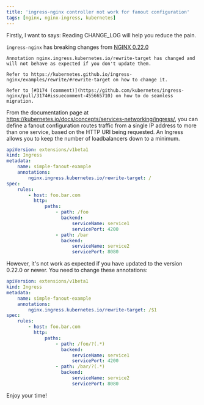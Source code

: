 ```yaml
---
title: 'ingress-nginx controller not work for fanout configuration'
tags: [nginx, nginx-ingress, kubernetes]
---
```


Firstly, I want to says: Reading CHANGE_LOG will help you reduce the pain.

`ingress-nginx` has breaking changes from [NGINX 0.22.0](https://github.com/kubernetes/ingress-nginx/releases/tag/nginx-0.22.0)

```
Annotation nginx.ingress.kubernetes.io/rewrite-target has changed and will not behave as expected if you don't update them.

Refer to https://kubernetes.github.io/ingress-nginx/examples/rewrite/#rewrite-target on how to change it.

Refer to [#3174 (comment)](https://github.com/kubernetes/ingress-nginx/pull/3174#issuecomment-455665710) on how to do seamless migration.
```

From the documentation page at https://kubernetes.io/docs/concepts/services-networking/ingress/, you can define a fanout configuration routes traffic from a single IP address to more than one service, based on the HTTP URI being requested. An Ingress allows you to keep the number of loadbalancers down to a minimum.

```yml
apiVersion: extensions/v1beta1
kind: Ingress
metadata:
    name: simple-fanout-example
    annotations:
        nginx.ingress.kubernetes.io/rewrite-target: /
spec:
    rules:
        - host: foo.bar.com
          http:
              paths:
                  - path: /foo
                    backend:
                        serviceName: service1
                        servicePort: 4200
                  - path: /bar
                    backend:
                        serviceName: service2
                        servicePort: 8080
```

However, it's not work as expected if you have updated to the version 0.22.0 or newer. You need to change these annotations:

```yml
apiVersion: extensions/v1beta1
kind: Ingress
metadata:
    name: simple-fanout-example
    annotations:
        nginx.ingress.kubernetes.io/rewrite-target: /$1
spec:
    rules:
        - host: foo.bar.com
          http:
              paths:
                  - path: /foo/?(.*)
                    backend:
                        serviceName: service1
                        servicePort: 4200
                  - path: /bar/?(.*)
                    backend:
                        serviceName: service2
                        servicePort: 8080
```

Enjoy your time!
